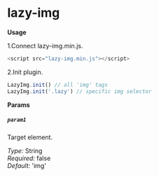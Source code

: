 # lazy-img

**Usage**

1.Connect lazy-img.min.js.

```js 
<script src="lazy-img.min.js"></script>
```

2.Init plugin.

```js
LazyImg.init() // all 'img' tags
LazyImg.init('.lazy') // specific img selector 
```
     
**Params**

##### `param1`
Target element.

*Type:* String  
*Required:* false  
*Default:* 'img'
